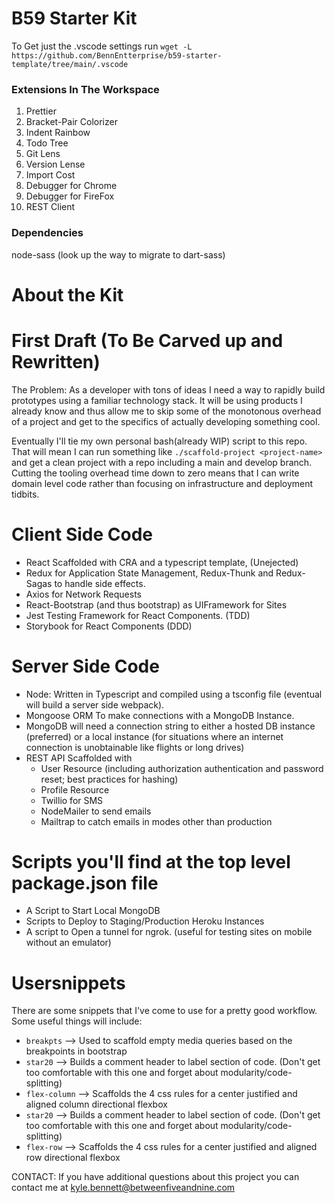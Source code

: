 # B59 Starter Kit

To Get just the .vscode settings run
`wget -L https://github.com/BennEntterprise/b59-starter-template/tree/main/.vscode`

### Extensions In The Workspace

1. Prettier
2. Bracket-Pair Colorizer
3. Indent Rainbow
4. Todo Tree
5. Git Lens
6. Version Lense
7. Import Cost
8. Debugger for Chrome
9. Debugger for FireFox
10. REST Client

### Dependencies

node-sass (look up the way to migrate to dart-sass)

# About the Kit

# First Draft (To Be Carved up and Rewritten)

The Problem:
As a developer with tons of ideas I need a way to rapidly build prototypes using a familiar technology stack. It will be using products I already know and thus allow me to skip some of the monotonous overhead of a project and get to the specifics of actually developing something cool.

Eventually I'll tie my own personal bash(already WIP) script to this repo. That will mean I can run something like `./scaffold-project <project-name>` and get a clean project with a repo including a main and develop branch. Cutting the tooling overhead time down to zero means that I can write domain level code rather than focusing on infrastructure and deployment tidbits.

# Client Side Code

- React Scaffolded with CRA and a typescript template, (Unejected)
- Redux for Application State Management, Redux-Thunk and Redux-Sagas to handle side effects.
- Axios for Network Requests
- React-Bootstrap (and thus bootstrap) as UIFramework for Sites
- Jest Testing Framework for React Components. (TDD)
- Storybook for React Components (DDD)

# Server Side Code

- Node: Written in Typescript and compiled using a tsconfig file (eventual will build a server side webpack).
- Mongoose ORM To make connections with a MongoDB Instance.
- MongoDB will need a connection string to either a hosted DB instance (preferred) or a local instance (for situations where an internet connection is unobtainable like flights or long drives)
- REST API Scaffolded with
  - User Resource (including authorization authentication and password reset; best practices for hashing)
  - Profile Resource
  - Twillio for SMS
  - NodeMailer to send emails
  - Mailtrap to catch emails in modes other than production

# Scripts you'll find at the top level package.json file

- A Script to Start Local MongoDB
- Scripts to Deploy to Staging/Production Heroku Instances
- A script to Open a tunnel for ngrok. (useful for testing sites on mobile without an emulator)

# Usersnippets

There are some snippets that I've come to use for a pretty good workflow. Some useful things will include:

- `breakpts` --> Used to scaffold empty media queries based on the breakpoints in bootstrap
- `star20` --> Builds a comment header to label section of code. (Don't get too comfortable with this one and forget about modularity/code-splitting)
- `flex-column` --> Scaffolds the 4 css rules for a center justified and aligned column directional flexbox
- `star20` --> Builds a comment header to label section of code. (Don't get too comfortable with this one and forget about modularity/code-splitting)
- `flex-row` --> Scaffolds the 4 css rules for a center justified and aligned row directional flexbox

CONTACT: If you have additional questions about this project you can contact me at [kyle.bennett@betweenfiveandnine.com](mailto:kyle.bennett@betweenfiveandnine.com?subject=B59%20Starter)
